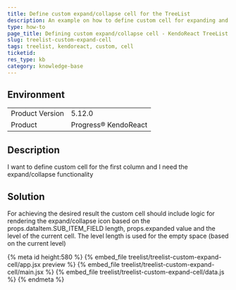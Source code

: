 ```yaml
---
title: Define custom expand/collapse cell for the TreeList
description: An example on how to define custom cell for expanding and collapsing child nodes for the TreeList.
type: how-to
page_title: Defining custom expand/collapse cell - KendoReact TreeList
slug: treelist-custom-expand-cell
tags: treelist, kendoreact, custom, cell
ticketid: 
res_type: kb
category: knowledge-base
---
```


## Environment

<table>
	<tbody>
		<tr>
			<td>Product Version</td>
			<td>5.12.0</td>
		</tr>
		<tr>
			<td>Product</td>
			<td>Progress® KendoReact</td>
		</tr>
	</tbody>
</table>

## Description
I want to define custom cell for the first column and I need the expand/collapse functionality 

## Solution
For achieving the desired result the custom cell should include logic for rendering the expand/collapse icon based on the props.dataItem.SUB_ITEM_FIELD length, props.expanded value and the level of the current cell. The level length is used for the empty space (based on the current level)

{% meta id height:580 %}
{% embed_file treelist/treelist-custom-expand-cell/app.jsx preview %}
{% embed_file treelist/treelist-custom-expand-cell/main.jsx %}
{% embed_file treelist/treelist-custom-expand-cell/data.js %}
{% endmeta %}
